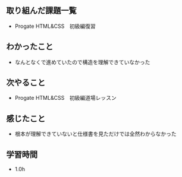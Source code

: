 ## 取り組んだ課題一覧
- Progate HTML&CSS　初級編復習

## わかったこと
- なんとなくで進めていたので構造を理解できていなかった

## 次やること
- Progate HTML&CSS　初級編道場レッスン

## 感じたこと
- 根本が理解できていないと仕様書を見ただけでは全然わからなかった

## 学習時間
- 1.0h

